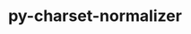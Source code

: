 ---
title: "py-charset-normalizer"
layout: cache
categories: [package, develop-2023-09-24]
meta: {"versions": ["3.1.0"], "compilers": ["apple-clang@=14.0.0", "cce@=15.0.1", "gcc@=11.1.0", "gcc@=11.3.0", "gcc@=7.3.1", "oneapi@=2023.2.0"], "oss": ["amzn2", "rhel8", "ubuntu20.04", "ubuntu22.04", "ventura"], "platforms": ["darwin", "linux"], "targets": ["aarch64", "neoverse_n1", "ppc64le", "x86_64", "x86_64_v3", "zen4"], "stacks": ["aws-isc", "aws-isc-aarch64", "data-vis-sdk", "e4s", "e4s-cray-rhel", "e4s-oneapi", "e4s-power", "ml-darwin-aarch64-mps", "ml-linux-x86_64-cpu", "ml-linux-x86_64-cuda", "ml-linux-x86_64-rocm", "root"], "num_specs": 21, "num_specs_by_stack": {"ml-darwin-aarch64-mps": 3, "root": 21, "aws-isc-aarch64": 2, "aws-isc": 1, "e4s-cray-rhel": 1, "e4s-power": 3, "e4s-oneapi": 1, "e4s": 2, "data-vis-sdk": 2, "ml-linux-x86_64-cuda": 6, "ml-linux-x86_64-rocm": 5, "ml-linux-x86_64-cpu": 6}}
spec_details: [{"hash": "hawd4w2k54v6pbvgooeld44axkv3m5z3", "compiler": "apple-clang@=14.0.0", "versions": ["3.1.0"], "os": "ventura", "platform": "darwin", "target": "aarch64", "variants": ["build_system=python_pip"], "stacks": ["ml-darwin-aarch64-mps", "root"], "size": "-", "tarball": "https://binaries.spack.io/releases/develop-2023-09-24/build_cache/darwin-ventura-aarch64/apple-clang-14.0.0/py-charset-normalizer-3.1.0/darwin-ventura-aarch64-apple-clang-14.0.0-py-charset-normalizer-3.1.0-hawd4w2k54v6pbvgooeld44axkv3m5z3.spack"}, {"hash": "26e7qfikbt5n6flgl5r3idgt7djrkb6o", "compiler": "apple-clang@=14.0.0", "versions": ["3.1.0"], "os": "ventura", "platform": "darwin", "target": "aarch64", "variants": ["build_system=python_pip"], "stacks": ["ml-darwin-aarch64-mps", "root"], "size": "-", "tarball": "https://binaries.spack.io/releases/develop-2023-09-24/build_cache/darwin-ventura-aarch64/apple-clang-14.0.0/py-charset-normalizer-3.1.0/darwin-ventura-aarch64-apple-clang-14.0.0-py-charset-normalizer-3.1.0-26e7qfikbt5n6flgl5r3idgt7djrkb6o.spack"}, {"hash": "rha5ivdxb6nagqaayt62i3hfunextsvr", "compiler": "apple-clang@=14.0.0", "versions": ["3.1.0"], "os": "ventura", "platform": "darwin", "target": "aarch64", "variants": ["build_system=python_pip"], "stacks": ["ml-darwin-aarch64-mps", "root"], "size": "-", "tarball": "https://binaries.spack.io/releases/develop-2023-09-24/build_cache/darwin-ventura-aarch64/apple-clang-14.0.0/py-charset-normalizer-3.1.0/darwin-ventura-aarch64-apple-clang-14.0.0-py-charset-normalizer-3.1.0-rha5ivdxb6nagqaayt62i3hfunextsvr.spack"}, {"hash": "cvdyg7y7koficea3ir37hhfefowkxcfk", "compiler": "gcc@=7.3.1", "versions": ["3.1.0"], "os": "amzn2", "platform": "linux", "target": "aarch64", "variants": ["build_system=python_pip"], "stacks": ["aws-isc-aarch64", "root"], "size": "-", "tarball": "https://binaries.spack.io/releases/develop-2023-09-24/build_cache/linux-amzn2-aarch64/gcc-7.3.1/py-charset-normalizer-3.1.0/linux-amzn2-aarch64-gcc-7.3.1-py-charset-normalizer-3.1.0-cvdyg7y7koficea3ir37hhfefowkxcfk.spack"}, {"hash": "lkmb2qcfl7o7xzvlwtd6hqginufsum3i", "compiler": "gcc@=7.3.1", "versions": ["3.1.0"], "os": "amzn2", "platform": "linux", "target": "neoverse_n1", "variants": ["build_system=python_pip"], "stacks": ["aws-isc-aarch64", "root"], "size": "-", "tarball": "https://binaries.spack.io/releases/develop-2023-09-24/build_cache/linux-amzn2-neoverse_n1/gcc-7.3.1/py-charset-normalizer-3.1.0/linux-amzn2-neoverse_n1-gcc-7.3.1-py-charset-normalizer-3.1.0-lkmb2qcfl7o7xzvlwtd6hqginufsum3i.spack"}, {"hash": "yypnpgu4bqojaouvcgczyuezlmlhrho3", "compiler": "gcc@=7.3.1", "versions": ["3.1.0"], "os": "amzn2", "platform": "linux", "target": "x86_64_v3", "variants": ["build_system=python_pip"], "stacks": ["root", "aws-isc"], "size": "-", "tarball": "https://binaries.spack.io/releases/develop-2023-09-24/build_cache/linux-amzn2-x86_64_v3/gcc-7.3.1/py-charset-normalizer-3.1.0/linux-amzn2-x86_64_v3-gcc-7.3.1-py-charset-normalizer-3.1.0-yypnpgu4bqojaouvcgczyuezlmlhrho3.spack"}, {"hash": "d56jbwtuchb75x4bola4rfivmiyrbb26", "compiler": "cce@=15.0.1", "versions": ["3.1.0"], "os": "rhel8", "platform": "linux", "target": "zen4", "variants": ["build_system=python_pip"], "stacks": ["root", "e4s-cray-rhel"], "size": "-", "tarball": "https://binaries.spack.io/releases/develop-2023-09-24/build_cache/linux-rhel8-zen4/cce-15.0.1/py-charset-normalizer-3.1.0/linux-rhel8-zen4-cce-15.0.1-py-charset-normalizer-3.1.0-d56jbwtuchb75x4bola4rfivmiyrbb26.spack"}, {"hash": "mm7xchgszkiwqumksrx7hsr4t7fdunxs", "compiler": "gcc@=11.1.0", "versions": ["3.1.0"], "os": "ubuntu20.04", "platform": "linux", "target": "ppc64le", "variants": ["build_system=python_pip"], "stacks": ["e4s-power", "root"], "size": "-", "tarball": "https://binaries.spack.io/releases/develop-2023-09-24/build_cache/linux-ubuntu20.04-ppc64le/gcc-11.1.0/py-charset-normalizer-3.1.0/linux-ubuntu20.04-ppc64le-gcc-11.1.0-py-charset-normalizer-3.1.0-mm7xchgszkiwqumksrx7hsr4t7fdunxs.spack"}, {"hash": "5nenmx5ebearch2a3gh3c2nxrpcvy43a", "compiler": "gcc@=11.1.0", "versions": ["3.1.0"], "os": "ubuntu20.04", "platform": "linux", "target": "ppc64le", "variants": ["build_system=python_pip"], "stacks": ["e4s-power", "root"], "size": "-", "tarball": "https://binaries.spack.io/releases/develop-2023-09-24/build_cache/linux-ubuntu20.04-ppc64le/gcc-11.1.0/py-charset-normalizer-3.1.0/linux-ubuntu20.04-ppc64le-gcc-11.1.0-py-charset-normalizer-3.1.0-5nenmx5ebearch2a3gh3c2nxrpcvy43a.spack"}, {"hash": "pbwkcregxru5jmkog2g3k57afy3qbbey", "compiler": "gcc@=11.1.0", "versions": ["3.1.0"], "os": "ubuntu20.04", "platform": "linux", "target": "ppc64le", "variants": ["build_system=python_pip"], "stacks": ["e4s-power", "root"], "size": "-", "tarball": "https://binaries.spack.io/releases/develop-2023-09-24/build_cache/linux-ubuntu20.04-ppc64le/gcc-11.1.0/py-charset-normalizer-3.1.0/linux-ubuntu20.04-ppc64le-gcc-11.1.0-py-charset-normalizer-3.1.0-pbwkcregxru5jmkog2g3k57afy3qbbey.spack"}, {"hash": "gjraf6uffqbxx524tsolxpuy4b6adihw", "compiler": "oneapi@=2023.2.0", "versions": ["3.1.0"], "os": "ubuntu20.04", "platform": "linux", "target": "x86_64", "variants": ["build_system=python_pip"], "stacks": ["e4s-oneapi", "root"], "size": "-", "tarball": "https://binaries.spack.io/releases/develop-2023-09-24/build_cache/linux-ubuntu20.04-x86_64/oneapi-2023.2.0/py-charset-normalizer-3.1.0/linux-ubuntu20.04-x86_64-oneapi-2023.2.0-py-charset-normalizer-3.1.0-gjraf6uffqbxx524tsolxpuy4b6adihw.spack"}, {"hash": "itrrrdluamldgr527rcketw3efj37vjp", "compiler": "gcc@=11.1.0", "versions": ["3.1.0"], "os": "ubuntu20.04", "platform": "linux", "target": "x86_64_v3", "variants": ["build_system=python_pip"], "stacks": ["e4s", "root"], "size": "-", "tarball": "https://binaries.spack.io/releases/develop-2023-09-24/build_cache/linux-ubuntu20.04-x86_64_v3/gcc-11.1.0/py-charset-normalizer-3.1.0/linux-ubuntu20.04-x86_64_v3-gcc-11.1.0-py-charset-normalizer-3.1.0-itrrrdluamldgr527rcketw3efj37vjp.spack"}, {"hash": "z7hqh6qc64zk3xl7omh3fukqqq3ikuff", "compiler": "gcc@=11.1.0", "versions": ["3.1.0"], "os": "ubuntu20.04", "platform": "linux", "target": "x86_64_v3", "variants": ["build_system=python_pip"], "stacks": ["e4s", "root"], "size": "-", "tarball": "https://binaries.spack.io/releases/develop-2023-09-24/build_cache/linux-ubuntu20.04-x86_64_v3/gcc-11.1.0/py-charset-normalizer-3.1.0/linux-ubuntu20.04-x86_64_v3-gcc-11.1.0-py-charset-normalizer-3.1.0-z7hqh6qc64zk3xl7omh3fukqqq3ikuff.spack"}, {"hash": "oirkbzhxj6ed7gnigx4sdjjbf4yd2hyw", "compiler": "gcc@=11.1.0", "versions": ["3.1.0"], "os": "ubuntu20.04", "platform": "linux", "target": "x86_64_v3", "variants": ["build_system=python_pip"], "stacks": ["data-vis-sdk", "root"], "size": "-", "tarball": "https://binaries.spack.io/releases/develop-2023-09-24/build_cache/linux-ubuntu20.04-x86_64_v3/gcc-11.1.0/py-charset-normalizer-3.1.0/linux-ubuntu20.04-x86_64_v3-gcc-11.1.0-py-charset-normalizer-3.1.0-oirkbzhxj6ed7gnigx4sdjjbf4yd2hyw.spack"}, {"hash": "dd4iwyuvkyvsgoqmdljauvexapjomc7q", "compiler": "gcc@=11.1.0", "versions": ["3.1.0"], "os": "ubuntu20.04", "platform": "linux", "target": "x86_64_v3", "variants": ["build_system=python_pip"], "stacks": ["data-vis-sdk", "root"], "size": "-", "tarball": "https://binaries.spack.io/releases/develop-2023-09-24/build_cache/linux-ubuntu20.04-x86_64_v3/gcc-11.1.0/py-charset-normalizer-3.1.0/linux-ubuntu20.04-x86_64_v3-gcc-11.1.0-py-charset-normalizer-3.1.0-dd4iwyuvkyvsgoqmdljauvexapjomc7q.spack"}, {"hash": "ehdon7vm6g4faajjkzbhopsbvdjbmd5r", "compiler": "gcc@=11.3.0", "versions": ["3.1.0"], "os": "ubuntu22.04", "platform": "linux", "target": "x86_64_v3", "variants": ["build_system=python_pip"], "stacks": ["ml-linux-x86_64-cuda", "ml-linux-x86_64-rocm", "root", "ml-linux-x86_64-cpu"], "size": "-", "tarball": "https://binaries.spack.io/releases/develop-2023-09-24/build_cache/linux-ubuntu22.04-x86_64_v3/gcc-11.3.0/py-charset-normalizer-3.1.0/linux-ubuntu22.04-x86_64_v3-gcc-11.3.0-py-charset-normalizer-3.1.0-ehdon7vm6g4faajjkzbhopsbvdjbmd5r.spack"}, {"hash": "jglqipeolta75il43sg3t63ifpuangnr", "compiler": "gcc@=11.3.0", "versions": ["3.1.0"], "os": "ubuntu22.04", "platform": "linux", "target": "x86_64_v3", "variants": ["build_system=python_pip"], "stacks": ["ml-linux-x86_64-cuda", "ml-linux-x86_64-rocm", "root", "ml-linux-x86_64-cpu"], "size": "-", "tarball": "https://binaries.spack.io/releases/develop-2023-09-24/build_cache/linux-ubuntu22.04-x86_64_v3/gcc-11.3.0/py-charset-normalizer-3.1.0/linux-ubuntu22.04-x86_64_v3-gcc-11.3.0-py-charset-normalizer-3.1.0-jglqipeolta75il43sg3t63ifpuangnr.spack"}, {"hash": "mmklbq6rz2sg3ybwqjx6jqzi5ogvjn2i", "compiler": "gcc@=11.3.0", "versions": ["3.1.0"], "os": "ubuntu22.04", "platform": "linux", "target": "x86_64_v3", "variants": ["build_system=python_pip"], "stacks": ["ml-linux-x86_64-cuda", "root", "ml-linux-x86_64-cpu"], "size": "-", "tarball": "https://binaries.spack.io/releases/develop-2023-09-24/build_cache/linux-ubuntu22.04-x86_64_v3/gcc-11.3.0/py-charset-normalizer-3.1.0/linux-ubuntu22.04-x86_64_v3-gcc-11.3.0-py-charset-normalizer-3.1.0-mmklbq6rz2sg3ybwqjx6jqzi5ogvjn2i.spack"}, {"hash": "hiokfkgsblprgb4jrvztqipmyijzzgxh", "compiler": "gcc@=11.3.0", "versions": ["3.1.0"], "os": "ubuntu22.04", "platform": "linux", "target": "x86_64_v3", "variants": ["build_system=python_pip"], "stacks": ["ml-linux-x86_64-cuda", "ml-linux-x86_64-rocm", "root", "ml-linux-x86_64-cpu"], "size": "-", "tarball": "https://binaries.spack.io/releases/develop-2023-09-24/build_cache/linux-ubuntu22.04-x86_64_v3/gcc-11.3.0/py-charset-normalizer-3.1.0/linux-ubuntu22.04-x86_64_v3-gcc-11.3.0-py-charset-normalizer-3.1.0-hiokfkgsblprgb4jrvztqipmyijzzgxh.spack"}, {"hash": "4k2xu7cy3pdulhv4eonsdqj6kgvz5pth", "compiler": "gcc@=11.3.0", "versions": ["3.1.0"], "os": "ubuntu22.04", "platform": "linux", "target": "x86_64_v3", "variants": ["build_system=python_pip"], "stacks": ["ml-linux-x86_64-cuda", "ml-linux-x86_64-rocm", "root", "ml-linux-x86_64-cpu"], "size": "-", "tarball": "https://binaries.spack.io/releases/develop-2023-09-24/build_cache/linux-ubuntu22.04-x86_64_v3/gcc-11.3.0/py-charset-normalizer-3.1.0/linux-ubuntu22.04-x86_64_v3-gcc-11.3.0-py-charset-normalizer-3.1.0-4k2xu7cy3pdulhv4eonsdqj6kgvz5pth.spack"}, {"hash": "qxlpbq6nskqq5impmvb6avfr5bd5374d", "compiler": "gcc@=11.3.0", "versions": ["3.1.0"], "os": "ubuntu22.04", "platform": "linux", "target": "x86_64_v3", "variants": ["build_system=python_pip"], "stacks": ["ml-linux-x86_64-cuda", "ml-linux-x86_64-rocm", "root", "ml-linux-x86_64-cpu"], "size": "-", "tarball": "https://binaries.spack.io/releases/develop-2023-09-24/build_cache/linux-ubuntu22.04-x86_64_v3/gcc-11.3.0/py-charset-normalizer-3.1.0/linux-ubuntu22.04-x86_64_v3-gcc-11.3.0-py-charset-normalizer-3.1.0-qxlpbq6nskqq5impmvb6avfr5bd5374d.spack"}]
---